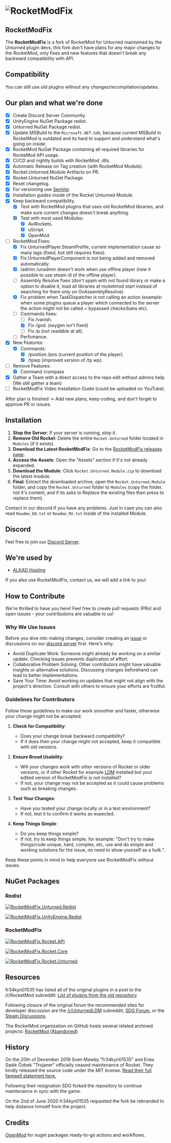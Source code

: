 # ![RocketModFix][rocketmodfix_logo]

## RocketModFix

The **RocketModFix** is a fork of RocketMod for Unturned maintained by the Unturned plugin devs, this fork don't have plans for any major changes to the RocketMod, only fixes and new features that doesn't break any backward compatibility with API.

## Compatibility

You can still use old plugins without any changes/recompilation/updates.

## Our plan and what we're done

- [x] Create Discord Server Community.
- [x] UnityEngine NuGet Package redist.
- [x] Unturned NuGet Package redist.
- [x] Update MSBuild to the `Microsoft.NET.Sdk`, because current MSBuild in RocketMod is outdated and its hard to support and understand what's going on inside.
- [x] RocketMod NuGet Package containing all required libraries for RockeMod API usage.
- [x] CI/CD and nightly builds with RocketMod .dlls.
- [x] Automatic Release on Tag creation (with RocketMod Module).
- [x] Rocket.Unturned.Module Artifacts on PR.
- [x] Rocket.Unturned NuGet Package.
- [x] Reset changelog.
- [x] For versioning use [SemVer][semver_url].
- [x] Installation guides inside of the Rocket Unturned Module.
- [x] Keep backward compatibility.
	- [x] Test with RocketMod plugins that uses old RocketMod libraries, and make sure current changes doesn't break anything.
	- [x] Test with most used Modules:
		- [x] AviRockets.
		- [x] uScript.
		- [x] OpenMod.
- [ ] RocketMod Fixes:
	- [x] Fix UnturnedPlayer.SteamProfile, current implementation cause so many lags (fixed, but still requires fixes). 
	- [x] Fix UnturnedPlayerComponent is not being added and removed automatically.
	- [x] /admin /unadmin doesn't work when use offline player (now it possible to use steam id of the offline player).
	- [ ] Assembly Resolve fixes (don't spam with not found library or make a option to disable it, load all libraries at rocketmod start instead of searching for them only on OnAssemblyResolve)
	- [x] Fix problem when TaskDispatcher is not calling an action (example: when some plugins queue a player which connected to the server the action might not be called = bypassed checks/bans etc).
	- [ ] Commands fixes:
		- [ ] Fix /vanish.
		- [x] Fix /god. (oxygen isn't fixed)
		- [ ] Fix /p (not readable at all).
	- [ ] Perfomance.
- [x] New Features:
	- [x] Commands:
		- [x] /position /pos (current position of the player).
		- [x] /tpwp (improved version of /tp wp).
- [ ] Remove Features:
	- [x] Command /compass
- [x] Gather a Team with a direct access to the repo edit without admins help. (We still gather a team)
- [ ] RocketModFix Video Installation Guide (could be uploaded on YouTube).

After plan is finished -> Add new plans, keep coding, and don't forget to approve PR or issues.

## Installation

1. **Stop the Server**: If your server is running, stop it.
2. **Remove Old Rocket**: Delete the entire `Rocket.Unturned` folder located in `Modules` (if it exists).
3. **Download the Latest RocketModFix**: Go to the [RocketModFix releases page](https://github.com/RocketModFix/RocketModFix/releases).
4. **Access the Assets**: Open the "Assets" section if it's not already expanded.
5. **Download the Module**: Click `Rocket.Unturned.Module.zip` to download the latest module.
6. **Final**: Extract the downloaded archive, open the `Rocket.Unturned.Module` folder, and copy the `Rocket.Unturned` folder to `Modules` (copy the folder, not it's content, and if its asks to Replace the existing files then press to replace them).

Contact in our discord if you have any problems. Just in case you can also read `Readme_EN.txt` or `Readme_RU.txt` inside of the installed Module.

## Discord

Feel free to join our [Discord Server][discordserver_url].

## We're used by

- [ALKAD Hosting][hosting_alkad]

If you also use RocketModFix, contact us, we will add a link to you!

## How to Contribute
We're thrilled to have you here! Feel free to create pull requests (PRs) and open issues - your contributions are valuable to us!

### Why We Use Issues
Before you dive into making changes, consider creating an [issue][issues_url] or discussions on our [discord server][discordserver_url] first. Here's why:

- Avoid Duplicate Work: Someone might already be working on a similar update. Checking issues prevents duplication of effort.
- Collaborative Problem Solving: Other contributors might have valuable insights or alternative solutions. Discussing changes beforehand can lead to better implementations.
- Save Your Time: Avoid working on updates that might not align with the project's direction. Consult with others to ensure your efforts are fruitful.

### Guidelines for Contributors

Follow these guidelines to make our work smoother and faster, otherwise your change might not be accepted:

1. **Check for Compatibility**: 
   - Does your change break backward compatibility? 
   - If it does then your change might not accepted, keep it compatible with old versions.

2. **Ensure Broad Usability**: 
   - Will your changes work with other versions of Rocket or older versions, or if other Rocket for example [LDM][ldm_github_repository] installed but your edited version of RocketModFix is not installed?
   - If not, your change may not be accepted as it could cause problems such as breaking changes.

3. **Test Your Changes**:
   - Have you tested your change locally or in a test environment?
   - If not, test it to confirm it works as expected.

4. **Keep Things Simple**:
	- Do you keep things simple?
	- If not, try to keep things simple, for example: "Don't try to make things/code unique, hard, complex, etc, use and do simple and working solutions for the issue, no need to show yourself as a hulk.".

Keep these points in mind to help everyone use RocketModFix without issues.

## NuGet Packages

### Redist

[![RocketModFix.Unturned.Redist][badge_RocketModFix.Unturned.Redist]][nuget_package_RocketModFix.Unturned.Redist]

[![RocketModFix.UnityEngine.Redist][badge_RocketModFix.UnityEngine.Redist]][nuget_package_RocketModFix.UnityEngine.Redist]

### RocketModFix

[![RocketModFix.Rocket.API][badge_RocketModFix.Rocket.API]][nuget_package_RocketModFix.Rocket.API]

[![RocketModFix.Rocket.Core][badge_RocketModFix.Rocket.Core]][nuget_package_RocketModFix.Rocket.Core]

[![RocketModFix.Rocket.Unturned][badge_RocketModFix.Rocket.Unturned]][nuget_package_RocketModFix.Rocket.Unturned]

## Resources

fr34kyn01535 has listed all of the original plugins in a post to the /r/RocketMod subreddit: [List of plugins from the old repository](https://www.reddit.com/r/rocketmod/comments/ek4i7b/)

Following closure of the original forum the recommended sites for developer discussion are the [/r/UnturnedLDM](https://www.reddit.com/r/UnturnedLDM/) subreddit, [SDG Forum](https://forum.smartlydressedgames.com/c/modding/ldm), or the [Steam Discussions](https://steamcommunity.com/app/304930/discussions/17/).

The RocketMod organization on GitHub hosts several related archived projects: [RocketMod (Abandoned)](https://github.com/RocketMod)

## History

On the 20th of December 2019 Sven Mawby "fr34kyn01535" and Enes Sadık Özbek "Trojaner" officially ceased maintenance of Rocket. They kindly released the source code under the MIT license. [Read their full farewell statement here.](https://github.com/RocketMod/Rocket/blob/master/Farewell.md)

Following their resignation SDG forked the repository to continue maintenance in sync with the game.

On the 2nd of June 2020 fr34kyn01535 requested the fork be rebranded to help distance himself from the project.

## Credits

[OpenMod][openmod_github_repository] for nuget packages ready-to-go actions and workflows.

[keep_a_changelog_url]: https://keepachangelog.com/en/1.1.0/
[semver_url]: https://semver.org/

[rocketmodfix_logo]: https://raw.githubusercontent.com/RocketModFix/RocketModFix/master/resources/RocketModFix.png

[issues_url]: https://github.com/RocketModFix/RocketModFix/issues

[nuget_package_RocketModFix.Unturned.Redist]: https://www.nuget.org/packages/RocketModFix.Unturned.Redist
[badge_RocketModFix.Unturned.Redist]: https://img.shields.io/nuget/v/RocketModFix.Unturned.Redist?label=RocketModFix.Unturned.Redist&link=https%3A%2F%2Fwww.nuget.org%2Fpackages%2FRocketModFix.Unturned.Redist

[nuget_package_RocketModFix.UnityEngine.Redist]: https://www.nuget.org/packages/RocketModFix.UnityEngine.Redist
[badge_RocketModFix.UnityEngine.Redist]: https://img.shields.io/nuget/v/RocketModFix.UnityEngine.Redist?label=RocketModFix.UnityEngine.Redist&link=https%3A%2F%2Fwww.nuget.org%2Fpackages%2FRocketModFix.UnityEngine.Redist

[nuget_package_RocketModFix.Rocket.API]: https://www.nuget.org/packages/RocketModFix.Rocket.API
[badge_RocketModFix.Rocket.API]: https://img.shields.io/nuget/v/RocketModFix.Rocket.API?label=RocketModFix.Rocket.API&link=https%3A%2F%2Fwww.nuget.org%2Fpackages%2FRocketModFix.Rocket.API

[nuget_package_RocketModFix.Rocket.Core]: https://www.nuget.org/packages/RocketModFix.Rocket.Core
[badge_RocketModFix.Rocket.Core]: https://img.shields.io/nuget/v/RocketModFix.Rocket.Core?label=RocketModFix.Rocket.Core&link=https%3A%2F%2Fwww.nuget.org%2Fpackages%2FRocketModFix.Rocket.Core

[nuget_package_RocketModFix.Rocket.Unturned]: https://www.nuget.org/packages/RocketModFix.Rocket.Unturned
[badge_RocketModFix.Rocket.Unturned]: https://img.shields.io/nuget/v/RocketModFix.Rocket.Unturned?label=RocketModFix.Rocket.Unturned&link=https%3A%2F%2Fwww.nuget.org%2Fpackages%2FRocketModFix.Rocket.Unturned

[hosting_alkad]: https://hosting.alkad.org/

[discordserver_url]: https://discord.gg/z6VM7taWeG 

[openmod_github_repository]: https://github.com/openmod/openmod
[ldm_github_repository]: https://github.com/SmartlyDressedGames/Legally-Distinct-Missile